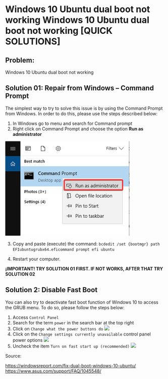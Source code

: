 # Windows 10 Ubuntu dual boot not working Windows 10 Ubuntu dual boot not working [QUICK SOLUTIONS]
## Problem:
Windows 10 Ubuntu dual boot not working 


## Solution 01: Repair from Windows – Command Prompt

The simplest way to try to solve this issue is by using the Command Prompt from Windows. In order to do this, please use the steps described below:

1. In Windows go to menu and search for Command prompt
2. Right click on Command Prompt and choose the option **Run as administrator** 

![Command Prompt window](images-all/command-prompt-run-as-administrator-win10.png)

3. Copy and paste (execute) the command:
```bcdedit /set {bootmgr} path EFIubuntugrubx64.eficommand prompt efi ubuntu```

4. Restart your computer.

**¡IMPORTANT! TRY SOLUTION 01 FIRST. IF NOT WORKS, AFTER THAT TRY SOLUTION 02**

## Solution 2: Disable Fast Boot

You can also try to deactivate fast boot function of Windows 10 to access the GRUB menu. To do so, please follow the steps below:


1. Access `Control Panel`
2. Search for the term `power` in the search bar at the top right
3. Click on `Change what the power buttons do`
![](http://kmpic.asus.com/images/2021/03/10/168c7a17-2a90-4d0c-a1c9-be7bb02ca609.png)
4. Click on the `Change settings currently unavailable` control panel power options
![](http://kmpic.asus.com/images/2021/03/10/476772b2-09b0-4448-beff-825d9a08833d.png)
5. Uncheck the item `Turn on fast start up (recommended)`
![](https://cdn.windowsreport.com/wp-content/uploads/2018/08/turn-on-fast-start-up.png)




Source:

<https://windowsreport.com/fix-dual-boot-windows-10-ubuntu/>
<https://www.asus.com/support/FAQ/1045548/>